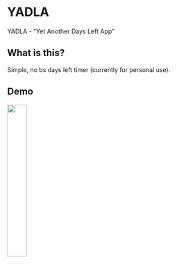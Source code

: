 YADLA
===============

YADLA - “Yet Another Days Left App”

What is this?
-------------

Simple, no bs days left timer (currently for personal use).

Demo
----

<image src="/demo.gif" width="30%">
